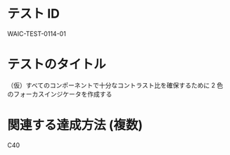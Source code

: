 # テスト ID

WAIC-TEST-0114-01

# テストのタイトル

（仮）すべてのコンポーネントで十分なコントラスト比を確保するために 2 色のフォーカスインジケータを作成する

# 関連する達成方法 (複数)

C40
